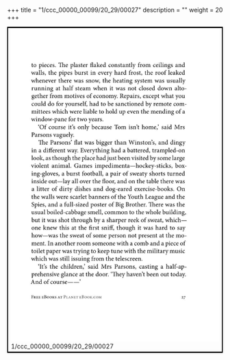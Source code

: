 +++
title = "1/ccc_00000_00099/20_29/00027"
description = ""
weight = 20
+++

<table style="border:2px solid black;max-width:800px;max-height:800px;" 
><tr><td>
<img class="center-fit-jpg"
src="/jpg_/out_jpg_1984__027.jpg">
1/ccc_00000_00099/20_29/00027
</img></td></tr></table>
